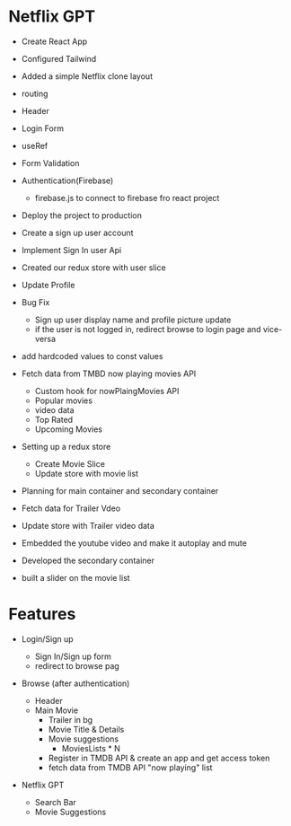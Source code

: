 # Netflix GPT

- Create React App
- Configured Tailwind
- Added a simple Netflix clone layout
- routing
- Header
- Login Form
- useRef
- Form Validation
- Authentication(Firebase)
    - firebase.js to connect to firebase fro react project
- Deploy the project to production
- Create a sign up user account
- Implement Sign In user Api
- Created our redux store with user slice
- Update Profile
- Bug Fix
    - Sign up user display name and profile picture update
    - if the user is not logged in, redirect browse to login page and vice-versa
- add hardcoded values to const values
- Fetch data from TMBD now playing movies API
    - Custom hook for nowPlaingMovies API
    - Popular movies
    - video data
    - Top Rated
    - Upcoming Movies

- Setting up a redux store
    - Create Movie Slice
    - Update store with movie list
- Planning for main container and secondary container
- Fetch data for Trailer Vdeo
- Update store with Trailer video data
- Embedded the youtube video and make it autoplay and mute
- Developed the secondary container
- built a slider on the movie list


# Features

- Login/Sign up
    - Sign In/Sign up form
    - redirect to browse pag

- Browse (after authentication)
    - Header
    - Main Movie
        - Trailer in bg
        - Movie Title & Details
        - Movie suggestions
            - MoviesLists * N
        - Register in TMDB API & create an app and get access token
        - fetch data from TMDB API "now playing" list
    
- Netflix GPT
    - Search Bar
    - Movie Suggestions
